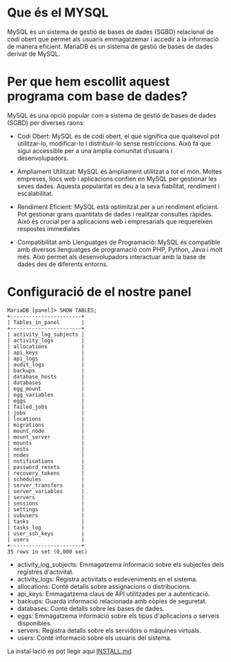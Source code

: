 # Que és el MYSQL

MySQL és un sistema de gestió de bases de dades (SGBD) relacional de codi obert que permet als usuaris emmagatzemar i accedir a la informació de manera eficient. MariaDB és un sistema de gestió de bases de dades derivat de MySQL.

# Per que hem escollit aquest programa com base de dades?

MySQL és una opció popular com a sistema de gestió de bases de dades (SGBD) per diverses raons:

- Codi Obert: MySQL és de codi obert, el que significa que qualsevol pot utilitzar-lo, modificar-lo i distribuir-lo sense restriccions. Això fa que sigui accessible per a una àmplia comunitat d’usuaris i desenvolupadors.
  
- Ampliament Utilitzat: MySQL és àmpliament utilitzat a tot el món. Moltes empreses, llocs web i aplicacions confien en MySQL per gestionar les seves dades. Aquesta popularitat es deu a la seva fiabilitat, rendiment i escalabilitat.
  
- Rendiment Eficient: MySQL està optimitzat per a un rendiment eficient. Pot gestionar grans quantitats de dades i realitzar consultes ràpides. Això és crucial per a aplicacions web i empresarials que requereixen respostes immediates
  
- Compatibilitat amb Llenguatges de Programació: MySQL és compatible amb diversos llenguatges de programació com PHP, Python, Java i molt més. Això permet als desenvolupadors interactuar amb la base de dades des de diferents entorns.


# Configuració de el nostre panel

```
MariaDB [panel]> SHOW TABLES;
+-----------------------+
| Tables_in_panel       |
+-----------------------+
| activity_log_subjects |
| activity_logs         |
| allocations           |
| api_keys              |
| api_logs              |
| audit_logs            |
| backups               |
| database_hosts        |
| databases             |
| egg_mount             |
| egg_variables         |
| eggs                  |
| failed_jobs           |
| jobs                  |
| locations             |
| migrations            |
| mount_node            |
| mount_server          |
| mounts                |
| nests                 |
| nodes                 |
| notifications         |
| password_resets       |
| recovery_tokens       |
| schedules             |
| server_transfers      |
| server_variables      |
| servers               |
| sessions              |
| settings              |
| subusers              |
| tasks                 |
| tasks_log             |
| user_ssh_keys         |
| users                 |
+-----------------------+
35 rows in set (0,000 sec)
```

- activity_log_subjects: Emmagatzema informació sobre els subjectes dels registres d'activitat.
- activity_logs: Registra activitats o esdeveniments en el sistema.
- allocations: Conté detalls sobre assignacions o distribucions.
- api_keys: Emmagatzema claus de API utilitzades per a autenticació.
- backups: Guarda informació relacionada amb còpies de seguretat.
- databases: Conté detalls sobre les bases de dades.
- eggs: Emmagatzema informació sobre els tipus d'aplicacions o serveis disponibles.
- servers: Registra detalls sobre els servidors o màquines virtuals.
- users: Conté informació sobre els usuaris del sistema.


La instal·lació es pot llegir aqui [INSTALL.md](https://github.com/Proyecto-Sintesi/configs/blob/main/etc/mysql/INSTALL.md)
